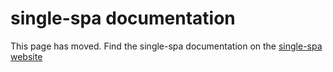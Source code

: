 # single-spa documentation

This page has moved. Find the single-spa documentation on the [single-spa website](https://single-spa.js.org/docs/getting-started-overview.html)

